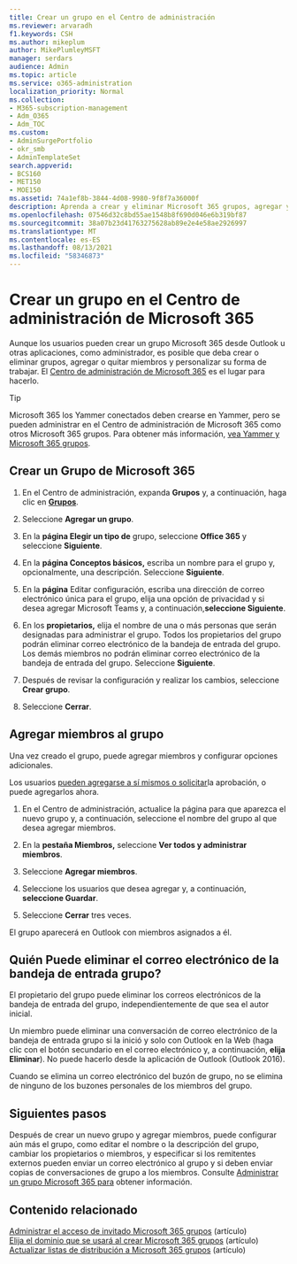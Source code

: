 ```yaml
---
title: Crear un grupo en el Centro de administración
ms.reviewer: arvaradh
f1.keywords: CSH
ms.author: mikeplum
author: MikePlumleyMSFT
manager: serdars
audience: Admin
ms.topic: article
ms.service: o365-administration
localization_priority: Normal
ms.collection:
- M365-subscription-management
- Adm_O365
- Adm_TOC
ms.custom:
- AdminSurgePortfolio
- okr_smb
- AdminTemplateSet
search.appverid:
- BCS160
- MET150
- MOE150
ms.assetid: 74a1ef8b-3844-4d08-9980-9f8f7a36000f
description: Aprenda a crear y eliminar Microsoft 365 grupos, agregar y quitar miembros del grupo y personalizar el funcionamiento del grupo.
ms.openlocfilehash: 07546d32c8bd55ae1548b8f690d046e6b319bf87
ms.sourcegitcommit: 38a07b23d41763275628ab89e2e4e58ae2926997
ms.translationtype: MT
ms.contentlocale: es-ES
ms.lasthandoff: 08/13/2021
ms.locfileid: "58346873"
---
```

# <a name="create-a-group-in-the-microsoft-365-admin-center"></a>Crear un grupo en el Centro de administración de Microsoft 365
  
Aunque los usuarios pueden crear un grupo Microsoft 365 desde Outlook u otras aplicaciones, como administrador, es posible que deba crear o eliminar grupos, agregar o quitar miembros y personalizar su forma de trabajar. El <a href="https://go.microsoft.com/fwlink/p/?linkid=2052855" target="_blank">Centro de administración de Microsoft 365</a> es el lugar para hacerlo. 

> [!TIP]
> Microsoft 365 los Yammer conectados deben crearse en Yammer, pero se pueden administrar en el Centro de administración de Microsoft 365 como otros Microsoft 365 grupos. Para obtener más información, [vea Yammer y Microsoft 365 grupos](/yammer/manage-yammer-groups/yammer-and-office-365-groups). 

## <a name="create-a-microsoft-365-group"></a>Crear un Grupo de Microsoft 365 

1. En el Centro de administración, expanda **Grupos** y, a continuación, haga clic en <a href="https://go.microsoft.com/fwlink/p/?linkid=2052855" target="_blank">**Grupos**</a>.

2. Seleccione **Agregar un grupo**.
  
3. En la **página Elegir un tipo de** grupo, seleccione **Office 365** y seleccione **Siguiente**.

4. En la **página Conceptos básicos,** escriba un nombre para el grupo y, opcionalmente, una descripción. Seleccione **Siguiente**.
    
5. En la **página** Editar configuración, escriba una dirección de correo electrónico única para el grupo, elija una opción de privacidad y si desea agregar Microsoft Teams y, a continuación,**seleccione Siguiente**.
    
6. En los **propietarios,** elija el nombre de una o más personas que serán designadas para administrar el grupo. Todos los propietarios del grupo podrán eliminar correo electrónico de la bandeja de entrada del grupo. Los demás miembros no podrán eliminar correo electrónico de la bandeja de entrada del grupo. Seleccione **Siguiente**.
    
7. Después de revisar la configuración y realizar los cambios, seleccione **Crear grupo**.

8. Seleccione **Cerrar**.
    
## <a name="add-members-to-the-group"></a>Agregar miembros al grupo

Una vez creado el grupo, puede agregar miembros y configurar opciones adicionales.

Los usuarios [pueden agregarse a sí mismos o solicitar](https://support.microsoft.com/office/2e59e19c-b872-44c8-ae84-0acc4b79c45d)la aprobación, o puede agregarlos ahora.

1. En el Centro de administración, actualice la página para que aparezca el nuevo grupo y, a continuación, seleccione el nombre del grupo al que desea agregar miembros.
    
2. En la **pestaña Miembros,** seleccione **Ver todos y administrar miembros**.

3. Seleccione **Agregar miembros**.
    
4. Seleccione los usuarios que desea agregar y, a continuación, **seleccione Guardar**.
    
5. Seleccione **Cerrar** tres veces. 
    
El grupo aparecerá en Outlook con miembros asignados a él.

## <a name="who-can-delete-email-from-the-group-inbox"></a>Quién Puede eliminar el correo electrónico de la bandeja de entrada grupo?

El propietario del grupo puede eliminar los correos electrónicos de la bandeja de entrada del grupo, independientemente de que sea el autor inicial.
  
Un miembro puede eliminar una conversación de correo electrónico de la bandeja de entrada grupo si la inició y solo con Outlook en la Web (haga clic con el botón secundario en el correo electrónico y, a continuación, **elija Eliminar**). No puede hacerlo desde la aplicación de Outlook (Outlook 2016).
  
Cuando se elimina un correo electrónico del buzón de grupo, no se elimina de ninguno de los buzones personales de los miembros del grupo.

## <a name="next-steps"></a>Siguientes pasos

Después de crear un nuevo grupo y agregar miembros, puede configurar aún más el grupo, como editar el nombre o la descripción del grupo, cambiar los propietarios o miembros, y especificar si los remitentes externos pueden enviar un correo electrónico al grupo y si deben enviar copias de conversaciones de grupo a los miembros. Consulte [Administrar un grupo Microsoft 365 para](manage-groups.md) obtener información.

## <a name="related-content"></a>Contenido relacionado

[Administrar el acceso de invitado Microsoft 365 grupos](https://support.microsoft.com/office/bfc7a840-868f-4fd6-a390-f347bf51aff6) (artículo)\
[Elija el dominio que se usará al crear Microsoft 365 grupos](../../solutions/choose-domain-to-create-groups.md) (artículo)\
[Actualizar listas de distribución a Microsoft 365 grupos](../manage/upgrade-distribution-lists.md) (artículo)